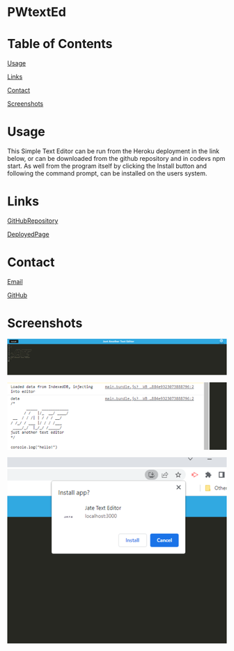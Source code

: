 # PWtextEd

# Table of Contents
[Usage](#Usage)

[Links](#Links)

[Contact](#Contact)

[Screenshots](#Screenshots)

# Usage
This Simple Text Editor can be run from the Heroku deployment in the link below, 
or can be downloaded from the github repository and in codevs npm start.
As well from the program itself by clicking the Install button and following the command prompt,
can be installed on the users system.

# Links

[GitHubRepository](https://github.com/AJoelj84/PWtextEd)

[DeployedPage](https://pwtexted-7d267608b7ca.herokuapp.com/)

# Contact

[Email](ajoelj84@gmail.com)

[GitHub](https://github.com/AJoelj84)

# Screenshots

![Alt text](<screenshots/Screenshot 2023-06-22 115405.png>)

![Alt text](<screenshots/Screenshot 2023-06-22 115446.png>)

![Alt text](<screenshots/Screenshot 2023-06-22 115503.png>)